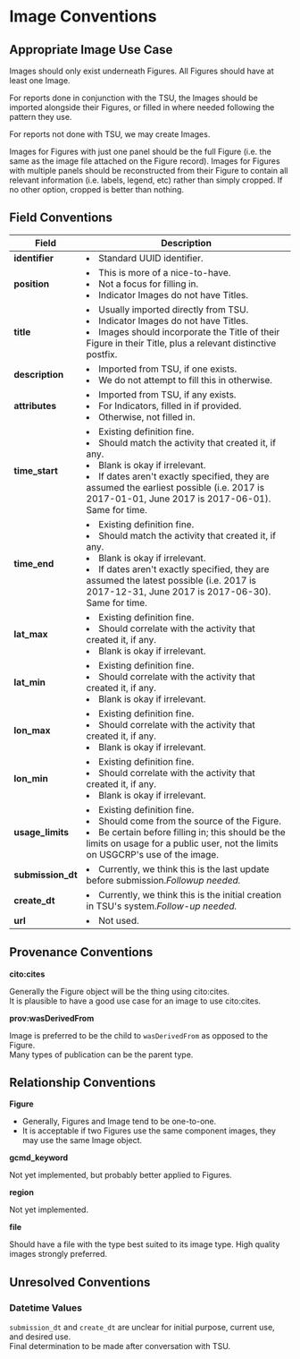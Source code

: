 # Image Conventions

## Appropriate Image Use Case

Images should only exist underneath Figures.
All Figures should have at least one Image.

For reports done in conjunction with the TSU, the Images should be imported alongside their Figures, or filled in where needed following the pattern they use.

For reports not done with TSU, we may create Images.

Images for Figures with just one panel should be the full Figure (i.e. the same as the image file attached on the Figure record). Images for Figures with multiple panels should be reconstructed from their Figure to contain all relevant information (i.e. labels, legend, etc) rather than simply cropped. If no other option, cropped is better than nothing.

## Field Conventions

| Field | Description |
|-------|------------- |
|**identifier**| <li>Standard UUID identifier.|
|**position**| <li>This is more of a nice-to-have. <li>Not a focus for filling in.<li>Indicator Images do not have Titles.|
|**title**|     <li>Usually imported directly from TSU.<li>Indicator Images do not have Titles.<li>Images should incorporate the Title of their Figure in their Title, plus a relevant distinctive postfix.|
|**description**|   <li>Imported from TSU, if one exists.<li>We do not attempt to fill this in otherwise.|
|**attributes**|    <li>Imported from TSU, if any exists.  <li>For Indicators, filled in if provided.<li>Otherwise, not filled in.|
|**time_start**|  <li>Existing definition fine.  <li>Should match the activity that created it, if any.<li>Blank is okay if irrelevant.<li>If dates aren't exactly specified, they are assumed the earliest possible (i.e. 2017 is 2017-01-01, June 2017 is 2017-06-01). Same for time.|
|**time_end**|      <li>Existing definition fine.  <li>Should match the activity that created it, if any.<li>Blank is okay if irrelevant.<li>If dates aren't exactly specified, they are assumed the latest possible (i.e. 2017 is 2017-12-31, June 2017 is 2017-06-30). Same for time.|
|**lat_max**|       <li>Existing definition fine.  <li>Should correlate with the activity that created it, if any.<li>Blank is okay if irrelevant.|
|**lat_min**|       <li>Existing definition fine.  <li>Should correlate with the activity that created it, if any.<li>Blank is okay if irrelevant.|
|**lon_max**|       <li>Existing definition fine.  <li>Should correlate with the activity that created it, if any.<li>Blank is okay if irrelevant.|
|**lon_min**|       <li>Existing definition fine.  <li>Should correlate with the activity that created it, if any.<li>Blank is okay if irrelevant.|
|**usage_limits**|  <li>Existing definition fine.  <li>Should come from the source of the Figure.  <li>Be certain before filling in; this should be the limits on usage for a public user, not the limits on USGCRP's use of the image.|
|**submission_dt**| <li>Currently, we think this is the last update before submission.*Followup needed.*|
|**create_dt**|     <li>Currently, we think this is the initial creation in TSU's system.*Follow-up needed.*|
|**url**|           <li>Not used.|

## Provenance Conventions

**cito:cites**  

Generally the Figure object will be the thing using cito:cites.  
It is plausible to have a good use case for an image to use cito:cites.

**prov:wasDerivedFrom**

Image is preferred to be the child to `wasDerivedFrom` as opposed to the Figure.  
Many types of publication can be the parent type.  

## Relationship Conventions

**Figure**

- Generally, Figures and Image tend to be one-to-one.  
- It is acceptable if two Figures use the same component images, they may use the same Image object.

**gcmd_keyword**

Not yet implemented, but probably better applied to Figures.

**region**

Not yet implemented.

**file**

Should have a file with the type best suited to its image type. High quality images strongly preferred.

## Unresolved Conventions

### Datetime Values

`submission_dt` and `create_dt` are unclear for initial purpose, current use, and desired use.  
Final determination to be made after conversation with TSU.
